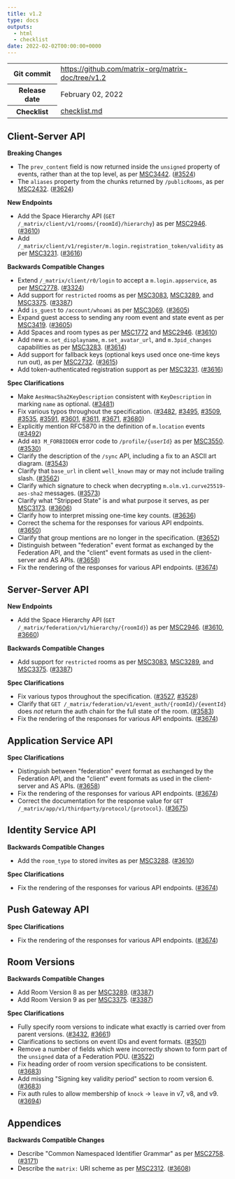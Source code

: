 ```yaml
---
title: v1.2
type: docs
outputs:
  - html
  - checklist
date: 2022-02-02T00:00:00+0000
---
```

<!--
This is a header file for the generated changelog.

Variables:
    v1.2  = Replaced by the version number (eg: v1.2)
    February 02, 2022     = Replaced by the date (eg: April 01, 2021)
-->

<table class="release-info">
<tr><th>Git commit</th><td><a href="https://github.com/matrix-org/matrix-doc/tree/v1.2">https://github.com/matrix-org/matrix-doc/tree/v1.2</a></td>
<tr><th>Release date</th><td>February 02, 2022</td>
<tr><th>Checklist</th><td><a href="/changelog/v1.2/checklist.md">checklist.md</a></td>
</table>

<!-- Intentionally blank line to ensure headers work in the concatenated changelog -->
## Client-Server API


<strong>Breaking Changes</strong>


- The `prev_content` field is now returned inside the `unsigned` property of events, rather than at the top level, as per [MSC3442](https://github.com/matrix-org/matrix-doc/pull/3442). ([#3524](https://github.com/matrix-org/matrix-doc/issues/3524))
- The `aliases` property from the chunks returned by `/publicRooms`, as per [MSC2432](https://github.com/matrix-org/matrix-doc/pull/2432). ([#3624](https://github.com/matrix-org/matrix-doc/issues/3624))


<strong>New Endpoints</strong>


- Add the Space Hierarchy API (`GET /_matrix/client/v1/rooms/{roomId}/hierarchy`) as per [MSC2946](https://github.com/matrix-org/matrix-doc/pull/2946). ([#3610](https://github.com/matrix-org/matrix-doc/issues/3610))
- Add `/_matrix/client/v1/register/m.login.registration_token/validity` as per [MSC3231](https://github.com/matrix-org/matrix-doc/pull/3231). ([#3616](https://github.com/matrix-org/matrix-doc/issues/3616))


<strong>Backwards Compatible Changes</strong>


- Extend `/_matrix/client/r0/login` to accept a `m.login.appservice`, as per [MSC2778](https://github.com/matrix-org/matrix-doc/pull/2778). ([#3324](https://github.com/matrix-org/matrix-doc/issues/3324))
- Add support for `restricted` rooms as per [MSC3083](https://github.com/matrix-org/matrix-doc/pull/3083), [MSC3289](https://github.com/matrix-org/matrix-doc/pull/3289), and [MSC3375](https://github.com/matrix-org/matrix-doc/pull/3375). ([#3387](https://github.com/matrix-org/matrix-doc/issues/3387))
- Add `is_guest` to `/account/whoami` as per [MSC3069](https://github.com/matrix-org/matrix-doc/pull/3069). ([#3605](https://github.com/matrix-org/matrix-doc/issues/3605))
- Expand guest access to sending any room event and state event as per [MSC3419](https://github.com/matrix-org/matrix-doc/pull/3419). ([#3605](https://github.com/matrix-org/matrix-doc/issues/3605))
- Add Spaces and room types as per [MSC1772](https://github.com/matrix-org/matrix-doc/pull/1772) and [MSC2946](https://github.com/matrix-org/matrix-doc/pull/2946). ([#3610](https://github.com/matrix-org/matrix-doc/issues/3610))
- Add new `m.set_displayname`, `m.set_avatar_url`, and `m.3pid_changes` capabilities as per [MSC3283](https://github.com/matrix-org/matrix-doc/pull/3283). ([#3614](https://github.com/matrix-org/matrix-doc/issues/3614))
- Add support for fallback keys (optional keys used once one-time keys run out), as per [MSC2732](https://github.com/matrix-org/matrix-doc/pull/2732). ([#3615](https://github.com/matrix-org/matrix-doc/issues/3615))
- Add token-authenticated registration support as per [MSC3231](https://github.com/matrix-org/matrix-doc/pull/3231). ([#3616](https://github.com/matrix-org/matrix-doc/issues/3616))


<strong>Spec Clarifications</strong>


- Make `AesHmacSha2KeyDescription` consistent with `KeyDescription` in marking `name` as optional. ([#3481](https://github.com/matrix-org/matrix-doc/issues/3481))
- Fix various typos throughout the specification. ([#3482](https://github.com/matrix-org/matrix-doc/issues/3482), [#3495](https://github.com/matrix-org/matrix-doc/issues/3495), [#3509](https://github.com/matrix-org/matrix-doc/issues/3509), [#3535](https://github.com/matrix-org/matrix-doc/issues/3535), [#3591](https://github.com/matrix-org/matrix-doc/issues/3591), [#3601](https://github.com/matrix-org/matrix-doc/issues/3601), [#3611](https://github.com/matrix-org/matrix-doc/issues/3611), [#3671](https://github.com/matrix-org/matrix-doc/issues/3671), [#3680](https://github.com/matrix-org/matrix-doc/issues/3680))
- Explicitly mention RFC5870 in the definition of `m.location` events ([#3492](https://github.com/matrix-org/matrix-doc/issues/3492))
- Add `403 M_FORBIDDEN` error code to `/profile/{userId}` as per [MSC3550](https://github.com/matrix-org/matrix-doc/pull/3550). ([#3530](https://github.com/matrix-org/matrix-doc/issues/3530))
- Clarify the description of the `/sync` API, including a fix to an ASCII art diagram. ([#3543](https://github.com/matrix-org/matrix-doc/issues/3543))
- Clarify that `base_url` in client `well_known` may or may not include trailing slash. ([#3562](https://github.com/matrix-org/matrix-doc/issues/3562))
- Clarify which signature to check when decrypting `m.olm.v1.curve25519-aes-sha2` messages. ([#3573](https://github.com/matrix-org/matrix-doc/issues/3573))
- Clarify what "Stripped State" is and what purpose it serves, as per [MSC3173](https://github.com/matrix-org/matrix-doc/pull/3173). ([#3606](https://github.com/matrix-org/matrix-doc/issues/3606))
- Clarify how to interpret missing one-time key counts. ([#3636](https://github.com/matrix-org/matrix-doc/issues/3636))
- Correct the schema for the responses  for various API endpoints. ([#3650](https://github.com/matrix-org/matrix-doc/issues/3650))
- Clarify that group mentions are no longer in the specification. ([#3652](https://github.com/matrix-org/matrix-doc/issues/3652))
- Distinguish between "federation" event format as exchanged by the Federation API, and the "client" event formats as used in the client-server and AS APIs. ([#3658](https://github.com/matrix-org/matrix-doc/issues/3658))
- Fix the rendering of the responses for various API endpoints. ([#3674](https://github.com/matrix-org/matrix-doc/issues/3674))


## Server-Server API


<strong>New Endpoints</strong>


- Add the Space Hierarchy API (`GET /_matrix/federation/v1/hierarchy/{roomId}`) as per [MSC2946](https://github.com/matrix-org/matrix-doc/pull/2946). ([#3610](https://github.com/matrix-org/matrix-doc/issues/3610), [#3660](https://github.com/matrix-org/matrix-doc/issues/3660))


<strong>Backwards Compatible Changes</strong>


- Add support for `restricted` rooms as per [MSC3083](https://github.com/matrix-org/matrix-doc/pull/3083), [MSC3289](https://github.com/matrix-org/matrix-doc/pull/3289), and [MSC3375](https://github.com/matrix-org/matrix-doc/pull/3375). ([#3387](https://github.com/matrix-org/matrix-doc/issues/3387))


<strong>Spec Clarifications</strong>


- Fix various typos throughout the specification. ([#3527](https://github.com/matrix-org/matrix-doc/issues/3527), [#3528](https://github.com/matrix-org/matrix-doc/issues/3528))
- Clarify that `GET /_matrix/federation/v1/event_auth/{roomId}/{eventId}` does *not* return the auth chain for the full state of the room. ([#3583](https://github.com/matrix-org/matrix-doc/issues/3583))
- Fix the rendering of the responses for various API endpoints. ([#3674](https://github.com/matrix-org/matrix-doc/issues/3674))


## Application Service API


<strong>Spec Clarifications</strong>


- Distinguish between "federation" event format as exchanged by the Federation API, and the "client" event formats as used in the client-server and AS APIs. ([#3658](https://github.com/matrix-org/matrix-doc/issues/3658))
- Fix the rendering of the responses for various API endpoints. ([#3674](https://github.com/matrix-org/matrix-doc/issues/3674))
- Correct the documentation for the response value for `GET /_matrix/app/v1/thirdparty/protocol/{protocol}`. ([#3675](https://github.com/matrix-org/matrix-doc/issues/3675))


## Identity Service API


<strong>Backwards Compatible Changes</strong>


- Add the `room_type` to stored invites as per [MSC3288](https://github.com/matrix-org/matrix-doc/pull/3288). ([#3610](https://github.com/matrix-org/matrix-doc/issues/3610))


<strong>Spec Clarifications</strong>


- Fix the rendering of the responses for various API endpoints. ([#3674](https://github.com/matrix-org/matrix-doc/issues/3674))


## Push Gateway API


<strong>Spec Clarifications</strong>


- Fix the rendering of the responses for various API endpoints. ([#3674](https://github.com/matrix-org/matrix-doc/issues/3674))


## Room Versions


<strong>Backwards Compatible Changes</strong>


- Add Room Version 8 as per [MSC3289](https://github.com/matrix-org/matrix-doc/pull/3289). ([#3387](https://github.com/matrix-org/matrix-doc/issues/3387))
- Add Room Version 9 as per [MSC3375](https://github.com/matrix-org/matrix-doc/pull/3375). ([#3387](https://github.com/matrix-org/matrix-doc/issues/3387))


<strong>Spec Clarifications</strong>


- Fully specify room versions to indicate what exactly is carried over from parent versions. ([#3432](https://github.com/matrix-org/matrix-doc/issues/3432), [#3661](https://github.com/matrix-org/matrix-doc/issues/3661))
- Clarifications to sections on event IDs and event formats. ([#3501](https://github.com/matrix-org/matrix-doc/issues/3501))
- Remove a number of fields which were incorrectly shown to form part of the `unsigned` data of a Federation PDU. ([#3522](https://github.com/matrix-org/matrix-doc/issues/3522))
- Fix heading order of room version specifications to be consistent. ([#3683](https://github.com/matrix-org/matrix-doc/issues/3683))
- Add missing "Signing key validity period" section to room version 6. ([#3683](https://github.com/matrix-org/matrix-doc/issues/3683))
- Fix auth rules to allow membership of `knock` -> `leave` in v7, v8, and v9. ([#3694](https://github.com/matrix-org/matrix-doc/issues/3694))


## Appendices


<strong>Backwards Compatible Changes</strong>


- Describe "Common Namespaced Identifier Grammar" as per [MSC2758](https://github.com/matrix-org/matrix-doc/pull/2758). ([#3171](https://github.com/matrix-org/matrix-doc/issues/3171))
- Describe the `matrix:` URI scheme as per [MSC2312](https://github.com/matrix-org/matrix-doc/pull/2312). ([#3608](https://github.com/matrix-org/matrix-doc/issues/3608))
